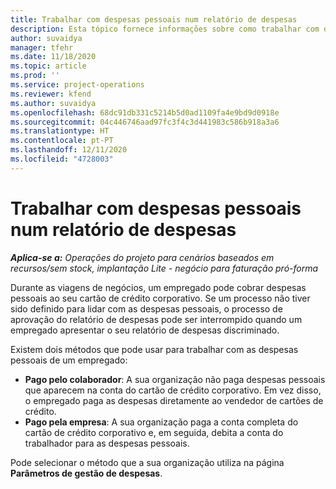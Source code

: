 ```yaml
---
title: Trabalhar com despesas pessoais num relatório de despesas
description: Esta tópico fornece informações sobre como trabalhar com despesas pessoais incorridas pelos colaboradores durante a viagem para fins comerciais.
author: suvaidya
manager: tfehr
ms.date: 11/18/2020
ms.topic: article
ms.prod: ''
ms.service: project-operations
ms.reviewer: kfend
ms.author: suvaidya
ms.openlocfilehash: 68dc91db331c5214b5d0ad1109fa4e9bd9d0918e
ms.sourcegitcommit: 04c446746aad97fc3f4c3d441983c586b918a3a6
ms.translationtype: HT
ms.contentlocale: pt-PT
ms.lasthandoff: 12/11/2020
ms.locfileid: "4728003"
---
```

# <a name="work-with-personal-expenses-on-an-expense-report"></a>Trabalhar com despesas pessoais num relatório de despesas

_**Aplica-se a:** Operações do projeto para cenários baseados em recursos/sem stock, implantação Lite - negócio para faturação pró-forma_

Durante as viagens de negócios, um empregado pode cobrar despesas pessoais ao seu cartão de crédito corporativo. Se um processo não tiver sido definido para lidar com as despesas pessoais, o processo de aprovação do relatório de despesas pode ser interrompido quando um empregado apresentar o seu relatório de despesas discriminado.

Existem dois métodos que pode usar para trabalhar com as despesas pessoais de um empregado:

  - **Pago pelo colaborador**: A sua organização não paga despesas pessoais que aparecem na conta do cartão de crédito corporativo. Em vez disso, o empregado paga as despesas diretamente ao vendedor de cartões de crédito. 
  - **Pago pela empresa**: A sua organização paga a conta completa do cartão de crédito corporativo e, em seguida, debita a conta do trabalhador para as despesas pessoais.

Pode selecionar o método que a sua organização utiliza na página **Parâmetros de gestão de despesas**.

